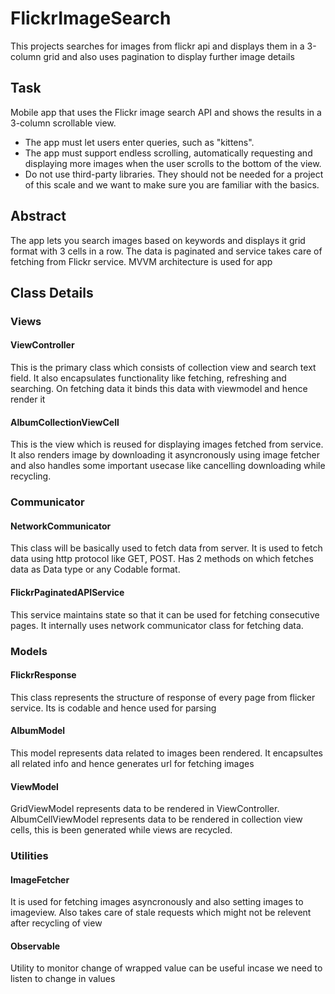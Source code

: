 # FlickrImageSearch
This projects searches for images from flickr api and displays them in a 3-column grid and also uses pagination to display further image details

## Task
Mobile app that uses the Flickr image search API and shows the results in a 3-column scrollable view.
- The app must let users enter queries, such as "kittens".
- The app must support endless scrolling, automatically requesting and displaying
more images when the user scrolls to the bottom of the view.
- Do not use third-party libraries. They should not be needed for a project of this scale and we want to make sure you are familiar with the basics.

## Abstract
The app lets you search images based on keywords and displays it grid format with 3 cells in a row. The data is paginated and service takes care of fetching from Flickr service. MVVM architecture is used for app

## Class Details

### Views
#### ViewController 
This is the primary class which consists of collection view and search text field. It also encapsulates functionality like fetching, refreshing and searching. On fetching data it binds this data with viewmodel and hence render it
#### AlbumCollectionViewCell
This is the view which is reused for displaying images fetched from service. It also renders image by downloading it asyncronously using image fetcher and also handles some important usecase like cancelling downloading while recycling.

### Communicator
#### NetworkCommunicator
This class will be basically used to fetch data from server. It is used to fetch data using http protocol like GET, POST. Has 2 methods on which fetches data as Data type or any Codable format.
#### FlickrPaginatedAPIService
This service maintains state so that it can be used for fetching consecutive pages. It internally uses network communicator class for fetching data.

### Models
#### FlickrResponse
This class represents the structure of response of every page from flicker service. Its is codable and hence used for parsing
#### AlbumModel
This model represents data related to images been rendered. It encapsultes all related info and hence generates url for fetching images

#### ViewModel
GridViewModel represents data to be rendered in ViewController. AlbumCellViewModel represents data to be rendered in collection view cells, this is been generated while views are recycled.

### Utilities 
#### ImageFetcher 
It is used for fetching images asyncronously and also setting images to imageview. Also takes care of stale requests which might not be relevent after recycling of view

#### Observable 
Utility to monitor change of wrapped value can be useful incase we need to listen to change in values
